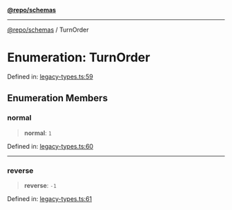 [**@repo/schemas**](../README.md)

***

[@repo/schemas](../globals.md) / TurnOrder

# Enumeration: TurnOrder

Defined in: [legacy-types.ts:59](https://github.com/alexqguo/drinking-board-game-v3/blob/6219b44c05bf1b55de4a76da31192aa5179671e8/packages/schemas/src/legacy-types.ts#L59)

## Enumeration Members

### normal

> **normal**: `1`

Defined in: [legacy-types.ts:60](https://github.com/alexqguo/drinking-board-game-v3/blob/6219b44c05bf1b55de4a76da31192aa5179671e8/packages/schemas/src/legacy-types.ts#L60)

***

### reverse

> **reverse**: `-1`

Defined in: [legacy-types.ts:61](https://github.com/alexqguo/drinking-board-game-v3/blob/6219b44c05bf1b55de4a76da31192aa5179671e8/packages/schemas/src/legacy-types.ts#L61)
